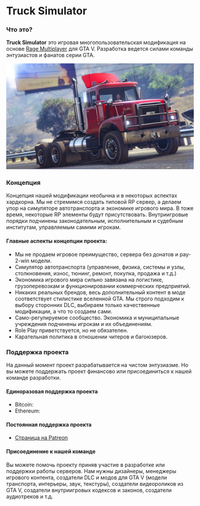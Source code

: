 # Truck Simulator

### Что это?

**Truck Simulator** это игровая многопользовательская модификация на основе [Rage Multiplayer](https://rage.mp/) для GTA V. Разработка ведется силами команды энтузиастов и фанатов серии GTA.

![&#x422;&#x44F;&#x433;&#x430;&#x447; Brute Paulton &#x43D;&#x435; &#x43F;&#x440;&#x435;&#x434;&#x441;&#x442;&#x430;&#x432;&#x43B;&#x435;&#x43D; &#x432; &#x43E;&#x440;&#x438;&#x433;&#x438;&#x43D;&#x430;&#x43B;&#x44C;&#x43D;&#x43E;&#x439; GTA V](.gitbook/assets/tve3xty60gi.jpeg)

### Концепция

Концепция нашей модификации необычна и в некоторых аспектах хардкорна. Мы не стремимся создать типовой RP сервер, а делаем упор на симуляторе автотранспорта и экономике игрового мира. В тоже время, некоторые RP элементы будут присутствовать. Внутриигровые порядки подчинены законодательным, исполнительным и судебным институтам, управляемым самими игрокам.

#### Главные аспекты концепции проекта:

* Мы не продаем игровое преимущество, сервера без донатов и pay-2-win модели.
* Симулятор автотранспорта \(управление, физика, системы и узлы, столкновения, износ, тюнинг, ремонт, покупка, продажа и т.д.\)
* Экономика игрового мира сильно завязана на логистике, грузоперевозкам и функционировании коммерческих предприятий.
* Никаких реальных брендов, весь дополнительный контент в моде соответствует стилистике вселенной GTA. Мы строго подходим к выбору сторонних DLС, выбираем только качественные модификации, а что то создаем сами.
* Само-регулируемое сообщество. Экономика и муниципальные учреждения подчинены игрокам и их объединениям.
* Role Play приветствуется, но не обязателен.
* Карательная политика в отношении читеров и багоюзеров.

### Поддержка проекта

На данный момент проект разрабатывается на чистом энтузиазме. Но вы можете поддержать проект финансово или присоединиться к нашей команде разработки. 

#### Единоразовая поддержка проекта

* Bitcoin:
* Ethereum: 

#### Постоянная поддержка проекта

* [Страница на Patreon](https://www.patreon.com/gtavmp)

#### Присоединение к нашей команде

Вы можете помочь проекту приняв участие в разработке или поддержки работы серверов. Нам нужны дизайнеры, менеджеры игрового контента, создатели DLC и модов для GTA V \(модели транспорта, интерьеры, звук, текстуры\), создатели видеороликов из GTA V, создатели внутриигровых кодексов и законов, создатели аудиотреков и т.д. 



